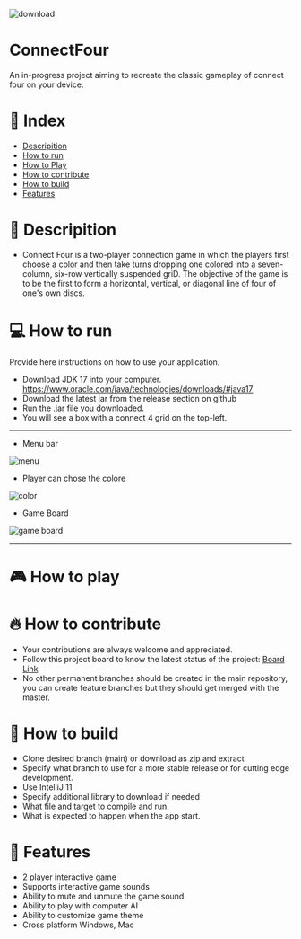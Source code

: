 ![download](https://user-images.githubusercontent.com/97613314/204396160-65c006a9-fb11-48fd-8c8d-ed30b24f9bba.png)

#  ConnectFour

An in-progress project aiming to recreate the classic gameplay of connect four on your device.

# 📒 Index
 - [Descripition](https://github.com/cis3296f22/001-connect4group2/blob/main/README.md#-descripition)
 - [How to run](https://github.com/cis3296f22/001-connect4group2/blob/main/README.md#-how-to-run)
 - [How to Play](https://github.com/cis3296f22/001-connect4group2/blob/main/README.md#-how-to-play)
 - [How to contribute](https://github.com/cis3296f22/001-connect4group2/blob/main/README.md#-how-to-contribute)
 - [How to build](https://github.com/cis3296f22/001-connect4group2/blob/main/README.md#how-to-build)
 - [Features](https://github.com/cis3296f22/001-connect4group2/blob/main/README.md#-features)


# 📄 Descripition

 - Connect Four is a two-player connection game in which the players first choose a color and then take turns dropping one colored into a seven-column, six-row    vertically   suspended griD. The objective of the game is to be the first to form a horizontal, vertical, or diagonal line of four of one's own discs.


# 💻 How to run
Provide here instructions on how to use your application.   
 - Download JDK 17 into your computer. https://www.oracle.com/java/technologies/downloads/#java17
 - Download the latest jar from the release section on github  
 - Run the .jar file you downloaded.
 - You will see a box with a connect 4 grid on the top-left.
 ---------------------------------------------------------------------------------------
- Menu bar

![menu](https://user-images.githubusercontent.com/97613314/204380385-38b25dbb-1335-4844-92da-44063a861680.png)

- Player can chose the colore 

![color](https://user-images.githubusercontent.com/97613314/204392598-9b1d6484-d062-4183-a1c6-ed7940d55075.png)

- Game Board

![game board](https://user-images.githubusercontent.com/97613314/204393475-7656652d-a962-459e-b32c-439f08724358.png)

----------------------------------------------------------------------------------------------------
# 🎮 How to play

# 🔥 How to contribute
- Your contributions are always welcome and appreciated.
- Follow this project board to know the latest status of the project: [Board Link](https://github.com/orgs/cis3296f22/projects/94/views/1)
- No other permanent branches should be created in the main repository, you can create feature branches but they should get merged with the master.


# 🔌 How to build
 - Clone desired branch (main) or download as zip and extract
 - Specify what branch to use for a more stable release or for cutting edge development.  
 - Use IntelliJ 11
 - Specify additional library to download if needed 
 - What file and target to compile and run. 
 - What is expected to happen when the app start. 

# 📄 Features
 - 2 player interactive game
 - Supports interactive game sounds
 - Ability to mute and unmute the game sound 
 - Ability to play with computer AI
 - Ability to customize game theme 
 - Cross platform Windows, Mac
